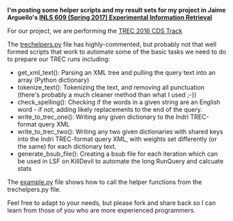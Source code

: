 **I'm posting some helper scripts and my result sets for my project in Jaime Arguello's
[INLS 609 (Spring 2017) Experimental Information Retrieval](https://ils.unc.edu/courses/2017_spring/inls609_001/)**

For our project, we are performing the [TREC 2016 CDS Track](http://trec-cds.org)

The [trechelpers.py](trechelpers.py) file has highly-commented, but probably not that well formed scripts that work
to automate some of the basic tasks we need to do to prepare our TREC runs including:

* get_xml_text(): Parsing an XML tree and pulling the query text into an array (Python dictionary)
* tokenize_text(): Tokenizing the text, and removing all punctuation (there's probably a much cleaner method than what I used ;-))
* check_spelling(): Checking if the words in a given string are an English word - if not, adding likely replacements to the end of the query.
* write_to_trec_one(): Writing any given dictionary to the Indri TREC-format query XML
* write_to_trec_two(): Writing any two given dictionaries with shared keys into the Indri TREC-format query XML, with weights set differently (or the same) for each dictionary text.
* generate_bsub_file(): Creating a bsub file for each iteration which can be used in LSF on KillDevil to automate the long RunQuery and calcuate stats

The [example.py](example.py) file shows how to call the helper functions from the trechelpers.py file.

Feel free to adapt to your needs, but please fork and share back so I can learn from those of you who are more experienced programmers.